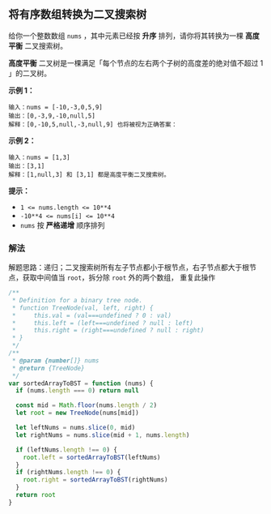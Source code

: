 ## 将有序数组转换为二叉搜索树

给你一个整数数组 `nums` ，其中元素已经按 **升序** 排列，请你将其转换为一棵 **高度平衡** 二叉搜索树。

**高度平衡** 二叉树是一棵满足「每个节点的左右两个子树的高度差的绝对值不超过 1 」的二叉树。

**示例 1：**

```
输入：nums = [-10,-3,0,5,9]
输出：[0,-3,9,-10,null,5]
解释：[0,-10,5,null,-3,null,9] 也将被视为正确答案：
```

**示例 2：**

```
输入：nums = [1,3]
输出：[3,1]
解释：[1,null,3] 和 [3,1] 都是高度平衡二叉搜索树。
```

**提示：**

- `1 <= nums.length <= 10**4`
- `-10**4 <= nums[i] <= 10**4`
- `nums` 按 **严格递增** 顺序排列

### 解法

解题思路：递归；二叉搜索树所有左子节点都小于根节点，右子节点都大于根节点，获取中间值当 `root`，拆分除 `root` 外的两个数组， 重复此操作

```js
/**
 * Definition for a binary tree node.
 * function TreeNode(val, left, right) {
 *     this.val = (val===undefined ? 0 : val)
 *     this.left = (left===undefined ? null : left)
 *     this.right = (right===undefined ? null : right)
 * }
 */
/**
 * @param {number[]} nums
 * @return {TreeNode}
 */
var sortedArrayToBST = function (nums) {
  if (nums.length === 0) return null

  const mid = Math.floor(nums.length / 2)
  let root = new TreeNode(nums[mid])

  let leftNums = nums.slice(0, mid)
  let rightNums = nums.slice(mid + 1, nums.length)

  if (leftNums.length !== 0) {
    root.left = sortedArrayToBST(leftNums)
  }
  if (rightNums.length !== 0) {
    root.right = sortedArrayToBST(rightNums)
  }
  return root
}
```
